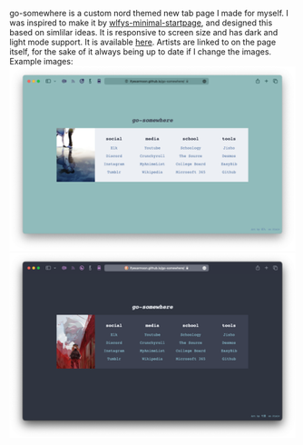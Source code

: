 go-somewhere is a custom nord themed new tab page I made for myself. I was inspired to make it by [wlfys-minimal-startpage](https://gitlab.com/wolfiy/wlfys-minimal-startpage), and designed this based on simlilar ideas.
It is responsive to screen size and has dark and light mode support. It is available [here](https://ifyexarmoon.github.io/go-somewhere/).
Artists are linked to on the page itself, for the sake of it always being up to date if I change the images.
Example images:
![Image of page in light mode](https://github.com/Ifyexarmoon/go-somewhere/raw/main/lightMode.png)
![Image of page in dark mode](https://github.com/Ifyexarmoon/go-somewhere/raw/main/darkMode.png)
